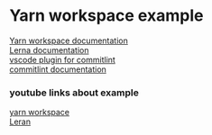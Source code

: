 # Yarn workspace example

[Yarn workspace documentation](https://yarnpkg.com/lang/en/docs/workspaces/?fbclid=IwAR2wkfeMbDX0-5RHgN0QeNJCEup0FMXfLy7jJhC2uWDNdSQleCp7OrKMnGw)<br>
[Lerna documentation](https://github.com/lerna/lerna#getting-started)<br>
[vscode plugin for commitlint](https://marketplace.visualstudio.com/itemdetails?itemName=KnisterPeter.vscode-commitizen)<br>
[commitlint documentation](https://conventional-changelog.github.io/commitlint/#/reference-configuration)<br>

### youtube links about example
[yarn workspace](https://www.youtube.com/watch?v=G8KXFWftCg0)<br>
[Leran](https://www.youtube.com/watch?v=p6qoJ4apCjA&t=133s)<br>
